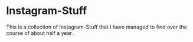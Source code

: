 # Instagram-Stuff
This is a collection of Instagram-Stuff that I have managed to find over the course of about half a year.
